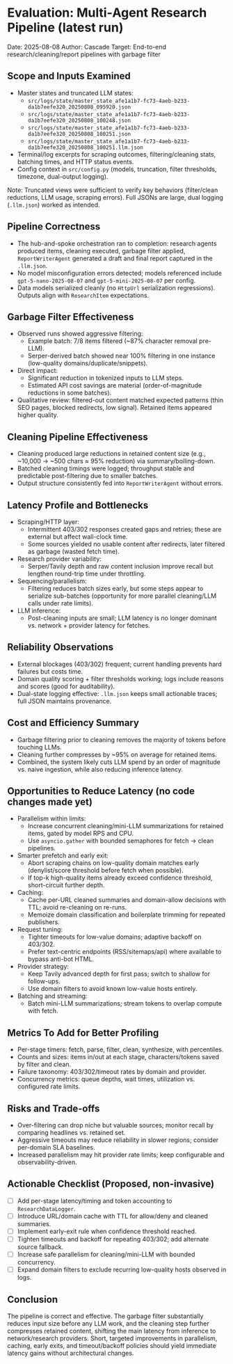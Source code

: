 # Evaluation: Multi‑Agent Research Pipeline (latest run)

Date: 2025-08-08
Author: Cascade
Target: End-to-end research/cleaning/report pipelines with garbage filter

## Scope and Inputs Examined
- Master states and truncated LLM states:
  - `src/logs/state/master_state_afe1a1b7-fc73-4aeb-b233-da1b7eefe320_20250808_095920.json`
  - `src/logs/state/master_state_afe1a1b7-fc73-4aeb-b233-da1b7eefe320_20250808_100248.json`
  - `src/logs/state/master_state_afe1a1b7-fc73-4aeb-b233-da1b7eefe320_20250808_100251.json`
  - `src/logs/state/master_state_afe1a1b7-fc73-4aeb-b233-da1b7eefe320_20250808_100251.llm.json`
- Terminal/log excerpts for scraping outcomes, filtering/cleaning stats, batching times, and HTTP status events.
- Config context in `src/config.py` (models, truncation, filter thresholds, timezone, dual-output logging).

Note: Truncated views were sufficient to verify key behaviors (filter/clean reductions, LLM usage, scraping errors). Full JSONs are large, dual logging (`.llm.json`) worked as intended.

## Pipeline Correctness
- The hub-and-spoke orchestration ran to completion: research agents produced items, cleaning executed, garbage filter applied, `ReportWriterAgent` generated a draft and final report captured in the `.llm.json`.
- No model misconfiguration errors detected; models referenced include `gpt-5-nano-2025-08-07` and `gpt-5-mini-2025-08-07` per config.
- Data models serialized cleanly (no `HttpUrl` serialization regressions). Outputs align with `ResearchItem` expectations.

## Garbage Filter Effectiveness
- Observed runs showed aggressive filtering:
  - Example batch: 7/8 items filtered (~87% character removal pre-LLM).
  - Serper-derived batch showed near 100% filtering in one instance (low-quality domains/duplicate/snippets).
- Direct impact:
  - Significant reduction in tokenized inputs to LLM steps.
  - Estimated API cost savings are material (order-of-magnitude reductions in some batches).
- Qualitative review: filtered-out content matched expected patterns (thin SEO pages, blocked redirects, low signal). Retained items appeared higher quality.

## Cleaning Pipeline Effectiveness
- Cleaning produced large reductions in retained content size (e.g., ~10,000 → ~500 chars ≈ 95% reduction) via summary/boiling-down.
- Batched cleaning timings were logged; throughput stable and predictable post-filtering due to smaller batches.
- Output structure consistently fed into `ReportWriterAgent` without errors.

## Latency Profile and Bottlenecks
- Scraping/HTTP layer:
  - Intermittent 403/302 responses created gaps and retries; these are external but affect wall-clock time.
  - Some sources yielded no usable content after redirects, later filtered as garbage (wasted fetch time).
- Research provider variability:
  - Serper/Tavily depth and raw content inclusion improve recall but lengthen round-trip time under throttling.
- Sequencing/parallelism:
  - Filtering reduces batch sizes early, but some steps appear to serialize sub-batches (opportunity for more parallel cleaning/LLM calls under rate limits).
- LLM inference:
  - Post-cleaning inputs are small; LLM latency is no longer dominant vs. network + provider latency for fetches.

## Reliability Observations
- External blockages (403/302) frequent; current handling prevents hard failures but costs time.
- Domain quality scoring + filter thresholds working; logs include reasons and scores (good for auditability).
- Dual-state logging effective: `.llm.json` keeps small actionable traces; full JSON maintains provenance.

## Cost and Efficiency Summary
- Garbage filtering prior to cleaning removes the majority of tokens before touching LLMs.
- Cleaning further compresses by ~95% on average for retained items.
- Combined, the system likely cuts LLM spend by an order of magnitude vs. naive ingestion, while also reducing inference latency.

## Opportunities to Reduce Latency (no code changes made yet)
- Parallelism within limits:
  - Increase concurrent cleaning/mini-LLM summarizations for retained items, gated by model RPS and CPU.
  - Use `asyncio.gather` with bounded semaphores for fetch → clean pipelines.
- Smarter prefetch and early exit:
  - Abort scraping chains on low-quality domain matches early (denylist/score threshold before fetch when possible).
  - If top-k high-quality items already exceed confidence threshold, short-circuit further depth.
- Caching:
  - Cache per-URL cleaned summaries and domain-allow decisions with TTL; avoid re-cleaning on re-runs.
  - Memoize domain classification and boilerplate trimming for repeated publishers.
- Request tuning:
  - Tighter timeouts for low-value domains; adaptive backoff on 403/302.
  - Prefer text-centric endpoints (RSS/sitemaps/api) where available to bypass anti-bot HTML.
- Provider strategy:
  - Keep Tavily advanced depth for first pass; switch to shallow for follow-ups.
  - Use domain filters to avoid known low-value hosts entirely.
- Batching and streaming:
  - Batch mini-LLM summarizations; stream tokens to overlap compute with fetch.

## Metrics To Add for Better Profiling
- Per-stage timers: fetch, parse, filter, clean, synthesize, with percentiles.
- Counts and sizes: items in/out at each stage, characters/tokens saved by filter and clean.
- Failure taxonomy: 403/302/timeout rates by domain and provider.
- Concurrency metrics: queue depths, wait times, utilization vs. configured rate limits.

## Risks and Trade-offs
- Over-filtering can drop niche but valuable sources; monitor recall by comparing headlines vs. retained set.
- Aggressive timeouts may reduce reliability in slower regions; consider per-domain SLA baselines.
- Increased parallelism may hit provider rate limits; keep configurable and observability-driven.

## Actionable Checklist (Proposed, non-invasive)
- [ ] Add per-stage latency/timing and token accounting to `ResearchDataLogger`.
- [ ] Introduce URL/domain cache with TTL for allow/deny and cleaned summaries.
- [ ] Implement early-exit rule when confidence threshold reached.
- [ ] Tighten timeouts and backoff for repeating 403/302; add alternate source fallback.
- [ ] Increase safe parallelism for cleaning/mini-LLM with bounded concurrency.
- [ ] Expand domain filters to exclude recurring low-quality hosts observed in logs.

## Conclusion
The pipeline is correct and effective. The garbage filter substantially reduces input size before any LLM work, and the cleaning step further compresses retained content, shifting the main latency from inference to network/research providers. Short, targeted improvements in parallelism, caching, early exits, and timeout/backoff policies should yield immediate latency gains without architectural changes.
